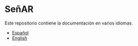 # SeñAR

Este repositorio contiene la documentación en varios idiomas.

- [Español](README.es.md)
- [English](README.en.md)

